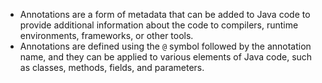 - Annotations are a form of metadata that can be added to Java code to provide additional information about the code to compilers, runtime environments, frameworks, or other tools.
- Annotations are defined using the `@` symbol followed by the annotation name, and they can be applied to various elements of Java code, such as classes, methods, fields, and parameters.